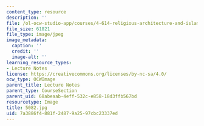 ```yaml
---
content_type: resource
description: ''
file: /ol-ocw-studio-app/courses/4-614-religious-architecture-and-islamic-cultures-fall-2002/7a3886f4881f24879a2597cbc23337ed_5082.jpg
file_size: 61821
file_type: image/jpeg
image_metadata:
  caption: ''
  credit: ''
  image-alt: ''
learning_resource_types:
- Lecture Notes
license: https://creativecommons.org/licenses/by-nc-sa/4.0/
ocw_type: OCWImage
parent_title: Lecture Notes
parent_type: CourseSection
parent_uid: 68abeaab-4eff-532c-e858-18d3ffb567bd
resourcetype: Image
title: 5082.jpg
uid: 7a3886f4-881f-2487-9a25-97cbc23337ed
---
```

